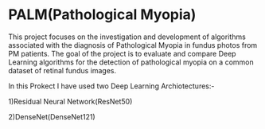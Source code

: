 # PALM(Pathological Myopia)
This project focuses on the investigation and development of algorithms associated with the diagnosis of Pathological Myopia in fundus photos from PM patients. The goal of the project is to evaluate and compare Deep Learning algorithms for the detection of pathological myopia on a common dataset of retinal fundus images. 

In this Prokect I have used two Deep Learning Archiotectures:-

1)Residual Neural Network(ResNet50)

2)DenseNet(DenseNet121)


